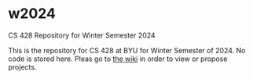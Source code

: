 # w2024
CS 428 Repository for Winter Semester 2024


This is the repository for CS 428 at BYU for Winter Semester of 2024. No code is stored here. Pleas go to [the wiki](https://github.com/cs428TAs/w2024/wiki) in order to view or propose projects.
